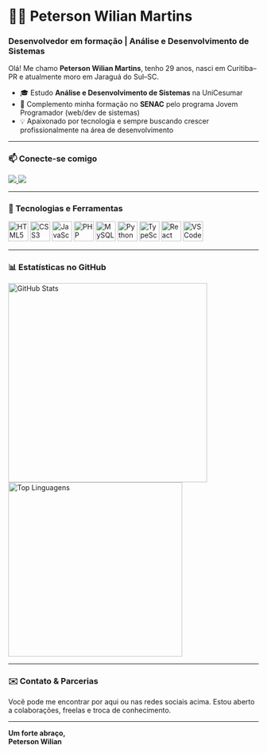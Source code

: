# 👨‍💻 Peterson Wilian Martins

### Desenvolvedor em formação | Análise e Desenvolvimento de Sistemas

Olá! Me chamo **Peterson Wilian Martins**, tenho 29 anos, nasci em Curitiba–PR e atualmente moro em Jaraguá do Sul–SC.

- 🎓 Estudo **Análise e Desenvolvimento de Sistemas** na UniCesumar  
- 🚀 Complemento minha formação no **SENAC** pelo programa Jovem Programador (web/dev de sistemas)  
- 💡 Apaixonado por tecnologia e sempre buscando crescer profissionalmente na área de desenvolvimento

---

### 📫 Conecte-se comigo

<p align="left">
  <a href="https://www.instagram.com/peterso_wilian" target="_blank">
    <img src="https://img.shields.io/badge/Instagram-E4405F?style=for-the-badge&logo=instagram&logoColor=white" />
  </a>
  <a href="https://www.linkedin.com/in/petersonwilian" target="_blank">
    <img src="https://img.shields.io/badge/LinkedIn-0077B5?style=for-the-badge&logo=linkedin&logoColor=white" />
  </a>
  <!--a href="https://www.seusite.com" target="_blank">
    <img src="https://img.shields.io/badge/Portfólio-24292e?style=for-the-badge&logoColor=white" />
  </a>-->
</p>


---

### 🚀 Tecnologias e Ferramentas

<div align="left">
  <img src="https://cdn.jsdelivr.net/gh/devicons/devicon/icons/html5/html5-original.svg" width="40" height="40" alt="HTML5" />
  <img src="https://cdn.jsdelivr.net/gh/devicons/devicon/icons/css3/css3-original.svg" width="40" height="40" alt="CSS3" />
  <img src="https://cdn.jsdelivr.net/gh/devicons/devicon/icons/javascript/javascript-original.svg" width="40" height="40" alt="JavaScript" />
  <img src="https://cdn.jsdelivr.net/gh/devicons/devicon/icons/php/php-original.svg" width="40" height="40" alt="PHP" />
  <img src="https://cdn.jsdelivr.net/gh/devicons/devicon/icons/mysql/mysql-original.svg" width="40" height="40" alt="MySQL" />
  <img src="https://cdn.jsdelivr.net/gh/devicons/devicon/icons/python/python-original.svg" width="40" height="40" alt="Python" />
  <img src="https://cdn.jsdelivr.net/gh/devicons/devicon/icons/typescript/typescript-original.svg" width="40" height="40" alt="TypeScript" />
  <img src="https://cdn.jsdelivr.net/gh/devicons/devicon/icons/react/react-original.svg" width="40" height="40" alt="React" />
  <img src="https://cdn.jsdelivr.net/gh/devicons/devicon/icons/vscode/vscode-original.svg" width="40" height="40" alt="VS Code" />
</div>

---

### 📊 Estatísticas no GitHub

<div align="left">
  <img src="https://github-readme-stats.vercel.app/api?username=PetersonWilianMartins&show_icons=true&theme=tokyonight&locale=pt-br" alt="GitHub Stats" width="400" />
  <img src="https://github-readme-stats.vercel.app/api/top-langs/?username=PetersonWilianMartins&theme=tokyonight&layout=compact" alt="Top Linguagens" width="350" />
</div>

---

### ✉️ Contato & Parcerias

Você pode me encontrar por aqui ou nas redes sociais acima. Estou aberto a colaborações, freelas e troca de conhecimento.

---

**Um forte abraço,  
Peterson Wilian**
